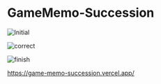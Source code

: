 # GameMemo-Succession
![Initial](https://user-images.githubusercontent.com/87668648/169390553-a1e436b5-e37e-4987-a6ea-2155d2a72223.png)

![correct](https://user-images.githubusercontent.com/87668648/169390673-227b208d-1ff9-4d7f-afaf-702a27825414.png)

![finish](https://user-images.githubusercontent.com/87668648/169390734-bf94d9bb-862c-4d72-a786-7efd8ab5b5b9.png)


https://game-memo-succession.vercel.app/
